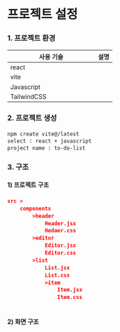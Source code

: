 # 프로젝트 설정

### 1. 프로젝트 환경

<table><thead><tr><th width="187">사용 기술</th><th>설명</th></tr></thead><tbody><tr><td>react</td><td></td></tr><tr><td>vite</td><td></td></tr><tr><td>Javascript</td><td></td></tr><tr><td>TailwindCSS</td><td></td></tr></tbody></table>

### 2. 프로젝트 생성

```vim
npm create vite@/latest
select : react + javascript
project name : to-do-list
```

### 3. 구조

#### 1) 프로젝트 구조

```json
src >
    components 
        >header
            Header.jsx
            Hedaer.css
        >editor
            Editor.jsx
            Editor.css
        >list
            List.jsx
            List.css
            >item    
                Item.jsx
                Item.css
                  
```

#### 2) 화면 구조

<figure><img src="../.gitbook/assets/스크린샷 2024-04-06 오후 3.43.43.png" alt=""><figcaption></figcaption></figure>
